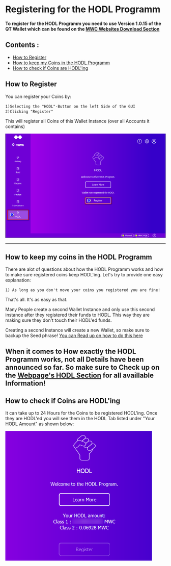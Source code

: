 
# Registering for the HODL Programm

**To register for the HODL Programm you need to use Version 1.0.15 of the QT Wallet which can be found on the [MWC Websites Download Section](https://www.mwc.mw/downloads)**


## Contents : 
  * [How to Register](#How-to-Register)
  * [How to keep my Coins in the HODL Programm](#How-to-keep-my-coins-in-the-HODL-Programm)
  * [How to check if Coins are HODL'ing](#How-to-check-if-Coins-are-HODLing)
  
## How to Register

  You can register your Coins by:
  
	1)Selecting the "HODL"-Button on the left Side of the GUI
	2)Clicking "Register"
	
  This will register all Coins of this Wallet Instance (over all Accounts it contains)
<br />
  
  ![register_HODL](/static/img/register_HODL.png "Registering for HODL Programm")

------

## How to keep my coins in the HODL Programm

  There are alot of questions about how the HODL Programm works and how to make sure registered coins keep HODL'ing.
  Let's try to provide one easy explanation: 
  
	1) As long as you don't move your coins you registered you are fine! 
  
  That's all. It's as easy as that.
  
  Many People create a second Wallet Instance and only use this second instance after they registered their funds to HODL. 
  This way they are making sure they don't touch their HODL'ed funds. 
  
  Creating a second Instance will create a new Wallet, so make sure to backup the Seed phrase! 
  [You can Read up on how to do this here](create_Instance_qt-wallet.md)
 
  When it comes to How exactly the HODL Programm works, not all Details have been announced so far.
  So make sure to Check up on the [Webpage's HODL Section](https://www.mwc.mw/hodl) for all availlable Information!
------

## How to check if Coins are HODL'ing

  It can take up to 24 Hours for the Coins to be registered HODL'ing.
  Once they are HODL'ed you will see them in the HODL Tab listed under "Your HODL Amount" as shown below:
   

  ![check_HODL_amount](/static/img/check_HODL_amount.png "Registering for HODL Programm")
  

  